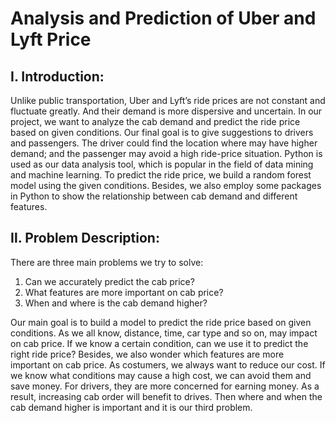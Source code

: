 # Analysis and Prediction of Uber and Lyft Price

## Ⅰ. Introduction:
Unlike public transportation, Uber and Lyft’s ride prices are not constant and fluctuate greatly. And their demand is more dispersive and uncertain. In our project, we want to analyze the cab demand and predict the ride price based on given conditions. Our final goal is to give suggestions to drivers and passengers. The driver could find the location where may have higher demand; and the passenger may avoid a high ride-price situation. Python is used as our data analysis tool, which is popular in the field of data mining and machine learning. To predict the ride price, we build a random forest model using the given conditions. Besides, we also employ some packages in Python to show the relationship between cab demand and different features. 


## Ⅱ. Problem Description:
There are three main problems we try to solve: 
1. Can we accurately predict the cab price? 
2. What features are more important on cab price? 
3. When and where is the cab demand higher? 

Our main goal is to build a model to predict the ride price based on given conditions. As we all know, distance, time, car type and so on, may impact on cab price. If we know a certain condition, can we use it to predict the right ride price? Besides, we also wonder which features are more important on cab price. As costumers, we always want to reduce our cost. If we know what conditions may cause a high cost, we can avoid them and save money. For drivers, they are more concerned for earning money. As a result, increasing cab order will benefit to drives. Then where and when the cab demand higher is important and it is our third problem.
 

